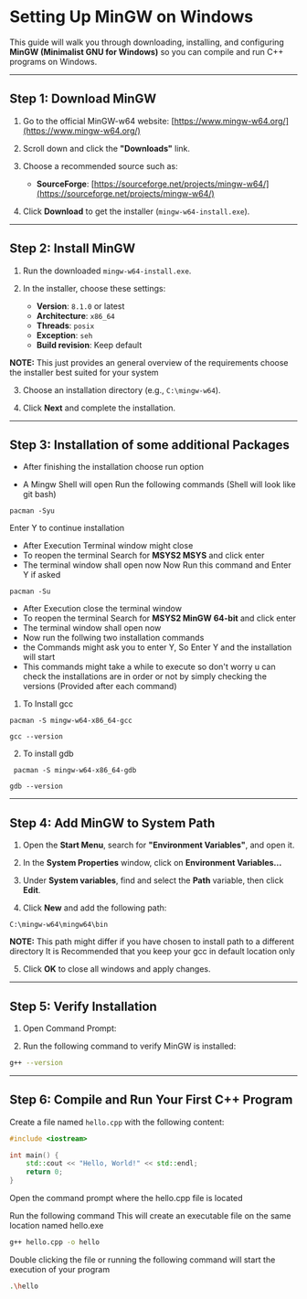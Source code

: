 # Setting Up MinGW on Windows

This guide will walk you through downloading, installing, and configuring **MinGW (Minimalist GNU for Windows)** so you can compile and run C++ programs on Windows.

---

## Step 1: Download MinGW

1. Go to the official MinGW-w64 website:
   [https://www.mingw-w64.org/](https://www.mingw-w64.org/)

2. Scroll down and click the **"Downloads"** link.

3. Choose a recommended source such as:
   - **SourceForge**: [https://sourceforge.net/projects/mingw-w64/](https://sourceforge.net/projects/mingw-w64/)

4. Click **Download** to get the installer (`mingw-w64-install.exe`).

---

## Step 2: Install MinGW

1. Run the downloaded `mingw-w64-install.exe`.

2. In the installer, choose these settings:
   - **Version**: `8.1.0` or latest
   - **Architecture**: `x86_64`
   - **Threads**: `posix`
   - **Exception**: `seh`
   - **Build revision**: Keep default

**NOTE:** This just provides an general overview of the requirements choose the installer best suited for your system

3. Choose an installation directory (e.g., `C:\mingw-w64`).

4. Click **Next** and complete the installation.

---

## Step 3: Installation of some additional Packages

- After finishing the installation choose run option

- A Mingw Shell will open Run the following commands (Shell will look like git bash)

```
pacman -Syu
```
Enter Y to continue installation

- After Execution Terminal window might close
- To reopen the terminal Search for **MSYS2 MSYS** and click enter
- The terminal window shall open now
Now Run this command and Enter Y if asked
```
pacman -Su
```

- After Execution close the terminal window
- To reopen the terminal Search for **MSYS2 MinGW 64-bit** and click enter
- The terminal window shall open now
- Now run the follwing two installation commands
- the Commands might ask you to enter Y, So Enter Y and the installation will start 
- This commands might take a while to execute so don't worry u can check the installations are in order or not by simply checking the versions (Provided after each command)


1. To Install gcc
```
pacman -S mingw-w64-x86_64-gcc
```
```
gcc --version
```

2. To install gdb 
```
 pacman -S mingw-w64-x86_64-gdb
```
```
gdb --version
```

---

## Step 4: Add MinGW to System Path

1. Open the **Start Menu**, search for **"Environment Variables"**, and open it.

2. In the **System Properties** window, click on **Environment Variables...**

3. Under **System variables**, find and select the **Path** variable, then click **Edit**.

4. Click **New** and add the following path:
```
C:\mingw-w64\mingw64\bin
```
**NOTE:** This path might differ if you have chosen to install path to a different directory
It is Recommended that you keep your gcc in default location only

5. Click **OK** to close all windows and apply changes.

---

## Step 5: Verify Installation

1. Open Command Prompt:

2. Run the following command to verify MinGW is installed:
```bash
g++ --version
```
---

## Step 6: Compile and Run Your First C++ Program

Create a file named `hello.cpp` with the following content:

```cpp
#include <iostream>

int main() {
    std::cout << "Hello, World!" << std::endl;
    return 0;
}
```

Open the command prompt where the hello.cpp file is located

Run the following command
This will create an executable file on the same location named hello.exe
```bash
g++ hello.cpp -o hello
```

Double clicking the file or running the following command will start the execution of your program

```bash
.\hello
```


